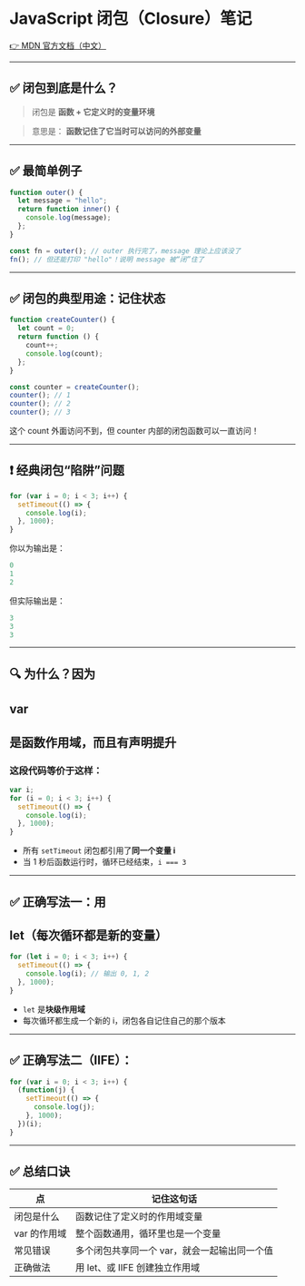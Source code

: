 # JavaScript 闭包（Closure）笔记

[👉 MDN 官方文档（中文）](https://developer.mozilla.org/zh-CN/docs/Web/JavaScript/Guide/Closures)

---

## **✅ 闭包到底是什么？**

> 闭包是
> **函数 + 它定义时的变量环境**

> 意思是：
> **函数记住了它当时可以访问的外部变量**
> 
---

## **✅ 最简单例子**

```js
function outer() {
  let message = "hello";
  return function inner() {
    console.log(message);
  };
}

const fn = outer(); // outer 执行完了，message 理论上应该没了
fn(); // 但还能打印 "hello"！说明 message 被“闭”住了
```

---

## **✅ 闭包的典型用途：记住状态**

```js
function createCounter() {
  let count = 0;
  return function () {
    count++;
    console.log(count);
  };
}

const counter = createCounter();
counter(); // 1
counter(); // 2
counter(); // 3
```

这个 count 外面访问不到，但 counter 内部的闭包函数可以一直访问！

---

## **❗ 经典闭包“陷阱”问题**

```js
for (var i = 0; i < 3; i++) {
  setTimeout(() => {
    console.log(i);
  }, 1000);
}
```

你以为输出是：

```js
0
1
2
```

但实际输出是：

```js
3
3
3
```

---

## **🔍 为什么？因为**

## **var**

## **是函数作用域，而且有声明提升**

### **这段代码等价于这样：**

```js
var i;
for (i = 0; i < 3; i++) {
  setTimeout(() => {
    console.log(i);
  }, 1000);
}
```

- 所有 `setTimeout` 闭包都引用了**同一个变量 i**
- 当 1 秒后函数运行时，循环已经结束，`i === 3`

---

## **✅ 正确写法一：用**

## **let（每次循环都是新的变量）**

```js
for (let i = 0; i < 3; i++) {
  setTimeout(() => {
    console.log(i); // 输出 0, 1, 2
  }, 1000);
}
```

- `let` 是**块级作用域**
- 每次循环都生成一个新的 i，闭包各自记住自己的那个版本

---

## **✅ 正确写法二（IIFE）：**

```js
for (var i = 0; i < 3; i++) {
  (function(j) {
    setTimeout(() => {
      console.log(j);
    }, 1000);
  })(i);
}
```

---

## **✅ 总结口诀**

| **点** | **记住这句话** |
| --- | --- |
| 闭包是什么 | 函数记住了定义时的作用域变量 |
| var 的作用域 | 整个函数通用，循环里也是一个变量 |
| 常见错误 | 多个闭包共享同一个 var，就会一起输出同一个值 |
| 正确做法 | 用 let、或 IIFE 创建独立作用域 |